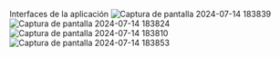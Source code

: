 Interfaces de la aplicación
![Captura de pantalla 2024-07-14 183839](https://github.com/user-attachments/assets/d724f8b2-165c-47a0-9d50-6b92d0aba029)
![Captura de pantalla 2024-07-14 183824](https://github.com/user-attachments/assets/9374169b-f96c-4d68-8998-e1556b299a0c)
![Captura de pantalla 2024-07-14 183810](https://github.com/user-attachments/assets/b2034eb4-1e79-4987-ab24-7f9712c5b58e)
![Captura de pantalla 2024-07-14 183853](https://github.com/user-attachments/assets/6cbe38bc-0879-4663-bbba-cb7e6c5aecc7)
